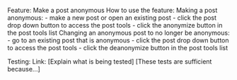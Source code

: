 Feature: Make a post anonymous
How to use the feature:
    Making a post anonymous:
    - make a new post or open an existing post
    - click the post drop down button to access the post tools
    - click the anonymize button in the post tools list
    Changing an anonymous post to no longer be anonymous:
    - go to an existing post that is anonymous
    - click the post drop down button to access the post tools
    - click the deanonymize button in the post tools list

Testing:
    Link: 
    [Explain what is being tested]
    [These tests are sufficient because...]